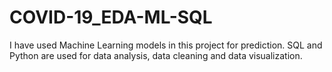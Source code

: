 # COVID-19_EDA-ML-SQL
I have used Machine Learning models in this project for prediction. SQL and Python are used for data analysis, data cleaning and data visualization.

